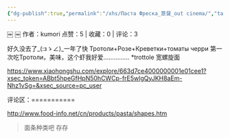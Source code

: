 ```yaml
---
{"dg-publish":true,"permalink":"/xhs/Паста Фреска_意餐_out cinema/","tags":["rednote","圣彼得堡"],"created":"2025-03-17T18:26:38.030+08:00","updated":"2025-03-19T21:38:06.427+08:00"}
---
```


￼
￼
作者：kumori
点赞：5   |   收藏：0   |   评论：3

好久没去了_(:зゝ∠)_一年了快
Тротоли+Розе+Креветки+томаты черри
第一次吃Тротоли，美味，这个虾我好爱……………
*trottole 宽螺旋面

https://www.xiaohongshu.com/explore/663d7ce4000000001e01cee1?xsec_token=ABbt5hpeGfHpN50hCWCp-frE5wlgQyJKH8aEm-Nhz1vSg=&xsec_source=pc_user

评论区：===========

http://www.food-info.net/cn/products/pasta/shapes.htm

> 面条种类吧 存存